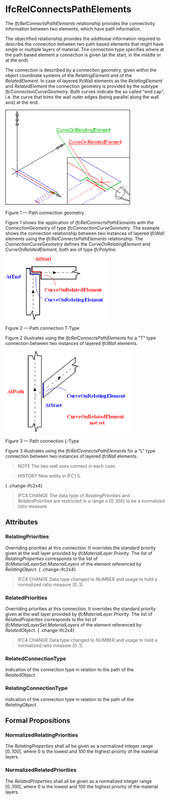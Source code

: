 # IfcRelConnectsPathElements

The _IfcRelConnectsPathElements_ relationship provides the connectivity information between two elements, which have path information.

The objectified relationship provides the additional information required to describe the connection between two path based elements that might have single or multiple layers of material. The connection type specifies where at the path based element a connection is given (at the start, in the middle or at the end).

The connection is described by a connection geometry, given within the object coordinate systems of the _RelatingElement_ and of the _RelatedElement_. In case of layered IfcWall elements as the _RelatingElement_ and _RelatedElement_ the connection geometry is provided by the subtype _IfcConnectionCurveGeometry_. Both curves indicate the so called "end cap", i.e. the curve that trims the wall outer edges (being parallel along the wall axis) at the end.



![wall connection](../../../../figures/ifcrelconnectspathelements-fig1.png)

Figure 1 &mdash; Path connection geometry

Figure 1 shows the application of _IfcRelConnectsPathElements_ with the _ConnectionGeometry_ of type  _IfcConnectionCurveGeometry_. The example shows the connection relationship between two instances of layered _IfcWall_ elements using the _IfcRelConnectsPathElements_ relationship. The _ConnectionCurveGeometry_ defines the _CurveOnRelatingElement_ and _CurveOnRelatedElement_, both are of type _IfcPolyline_.

![wall connection](../../../../figures/ifcrelconnectspathelements-fig2.png)

Figure 2 &mdash; Path connection T-Type

Figure 2 illustrates using the _IfcRelConnectsPathElements_ for a "T" type connection between two instances of layered _IfcWall_ elements.

![wall connection](../../../../figures/ifcrelconnectspathelements-fig3.png)

Figure 3 &mdash; Path connection L-Type

Figure 3 illustrates using the _IfcRelConnectsPathElements_ for a "L" type connection between two instances of layered _IfcWall_ elements.

> NOTE  The two wall axes connect in each case.

> HISTORY  New entity in IFC1.5.

{ .change-ifc2x4}
> IFC4 CHANGE  The data type of _RelatingPriorities_ and _RelatedPriorities_ are restricted to a range o [0..100] to be a normalized ratio measure.

## Attributes

### RelatingPriorities
Overriding priorities at this connection. It overrides the standard priority given at the wall layer provided by _IfcMaterialLayer_._Priority_. The list of _RelatingProperties_ corresponds to the list of _IfcMaterialLayerSet_._MaterialLayers_ of the element referenced by _RelatingObject_.
{ .change-ifc2x4}
> IFC4 CHANGE  Data type changed to NUMBER and usage to hold a normalized ratio measure [0..1].

### RelatedPriorities
Overriding priorities at this connection. It overrides the standard priority given at the wall layer provided by _IfcMaterialLayer_._Priority_. The list of _RelatedProperties_ corresponds to the list of _IfcMaterialLayerSet_._MaterialLayers_ of the element referenced by _RelatedObject_.
{ .change-ifc2x4}
> IFC4 CHANGE  Data type changed to NUMBER and usage to hold a normalized ratio measure [0..1].

### RelatedConnectionType
Indication of the connection type in relation to the path of the _RelatedObject_.

### RelatingConnectionType
Indication of the connection type in relation to the path of the _RelatingObject_.

## Formal Propositions

### NormalizedRelatingPriorities
The _RelatingProperties_ shall all be given as a normalized integer range [0..100], where 0 is the lowest and 100 the highest priority of the material layers.

### NormalizedRelatedPriorities
The _RelatedProperties_ shall all be given as a normalized integer range [0..100], where 0 is the lowest and 100 the highest priority of the material layers.
